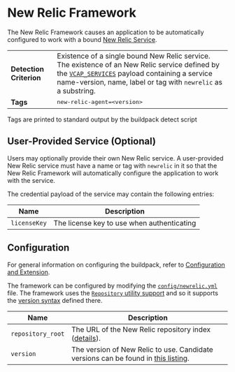 # New Relic Framework
The New Relic Framework causes an application to be automatically configured to work with a bound [New Relic Service][].

<table>
  <tr>
    <td><strong>Detection Criterion</strong></td><td>Existence of a single bound New Relic service.  The existence of an New Relic service defined by the <a href="http://docs.cloudfoundry.com/docs/using/deploying-apps/environment-variable.html#VCAP_SERVICES"><code>VCAP_SERVICES</code></a> payload containing a service name-version, name, label or tag with <code>newrelic</code> as a substring.</td>
  </tr>
  <tr>
    <td><strong>Tags</strong></td><td><tt>new-relic-agent=&lt;version&gt;</tt></td>
  </tr>
</table>
Tags are printed to standard output by the buildpack detect script

## User-Provided Service (Optional)

Users may optionally provide their own New Relic service. A user-provided New Relic service must have a name or tag with <code>newrelic</code> in it so that the New Relic Framework will automatically configure the application to work with the service.

The credential payload of the service may contain the following entries:

| Name | Description
| ---- | -----------
| `licenseKey` | The license key to use when authenticating

## Configuration
For general information on configuring the buildpack, refer to [Configuration and Extension][].

The framework can be configured by modifying the [`config/newrelic.yml`][] file.  The framework uses the [`Repository` utility support][repositories] and so it supports the [version syntax][] defined there.

| Name | Description
| ---- | -----------
| `repository_root` | The URL of the New Relic repository index ([details][repositories]).
| `version` | The version of New Relic to use. Candidate versions can be found in [this listing][].

[Configuration and Extension]: ../README.md#Configuration-and-Extension
[`config/newrelic.yml`]: ../config/newrelic.yml
[New Relic Service]: https://newrelic.com
[repositories]: util-repositories.md
[this listing]: http://download.pivotal.io.s3.amazonaws.com/new-relic/index.yml
[version syntax]: util-repositories.md#version-syntax-and-ordering
